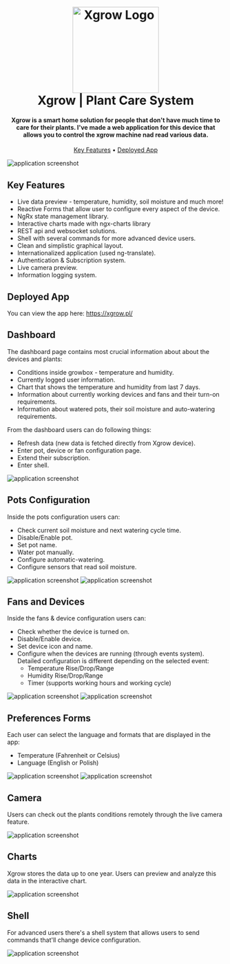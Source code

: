 <h1 align="center">
  <br>
  <a href="https://mintmissy.github.io/McConfig/"><img src="docs/logo.png" alt="Xgrow Logo" width="200"></a>
  <br>
  Xgrow | Plant Care System
  <br>
</h1>

<h4 align="center">Xgrow is a smart home solution for people that don't have much time to care for their plants. I've made a web application for this device that allows you to control the xgrow machine nad read various data.</h4>

<p align="center">
  <a href="#key-features">Key Features</a> •
  <a href="#deployed-app">Deployed App</a>
</p>

![application screenshot](docs/dashboard.png)

## Key Features

- Live data preview - temperature, humidity, soil moisture and much more!
- Reactive Forms that allow user to configure every aspect of the device.
- NgRx state management library.
- Interactive charts made with ngx-charts library
- REST api and websocket solutions.
- Shell with several commands for more advanced device users.
- Clean and simplistic graphical layout.
- Internationalized application (used ng-translate).
- Authentication & Subscription system.
- Live camera preview.
- Information logging system.

## Deployed App

You can view the app here:
https://xgrow.pl/

## Dashboard

The dashboard page contains most crucial information about about the devices and plants:

- Conditions inside growbox - temperature and humidity.
- Currently logged user information.
- Chart that shows the temperature and humidity from last 7 days.
- Information about currently working devices and fans and their turn-on requirements.
- Information about watered pots, their soil moisture and auto-watering requirements.

From the dashboard users can do following things:

- Refresh data (new data is fetched directly from Xgrow device).
- Enter pot, device or fan configuration page.
- Extend their subscription.
- Enter shell.

![application screenshot](docs/dashboard.png)

## Pots Configuration

Inside the pots configuration users can:

- Check current soil moisture and next watering cycle time.
- Disable/Enable pot.
- Set pot name.
- Water pot manually.
- Configure automatic-watering.
- Configure sensors that read soil moisture.

![application screenshot](docs/pot_configuration.png)
![application screenshot](docs/pot_configuration_2.png)

## Fans and Devices

Inside the fans & device configuration users can:

- Check whether the device is turned on.
- Disable/Enable device.
- Set device icon and name.
- Configure when the devices are running (through events system). Detailed configuration is different depending on the selected event:
  - Temperature Rise/Drop/Range
  - Humidity Rise/Drop/Range
  - Timer (supports working hours and working cycle)

![application screenshot](docs/device_form_1.png)
![application screenshot](docs/device_form_2.png)

## Preferences Forms

Each user can select the language and formats that are displayed in the app:

- Temperature (Fahrenheit or Celsius)
- Language (English or Polish)

![application screenshot](docs/language_form.png)
![application screenshot](docs/units_form.png)

## Camera
Users can check out the plants conditions remotely through the live camera feature.

![application screenshot](docs/camera.png)

## Charts
Xgrow stores the data up to one year. Users can preview and analyze this data in the interactive chart.

![application screenshot](docs/chart.png)

## Shell
For advanced users there's a shell system that allows users to send commands that'll change device configuration.

![application screenshot](docs/shell.png)
